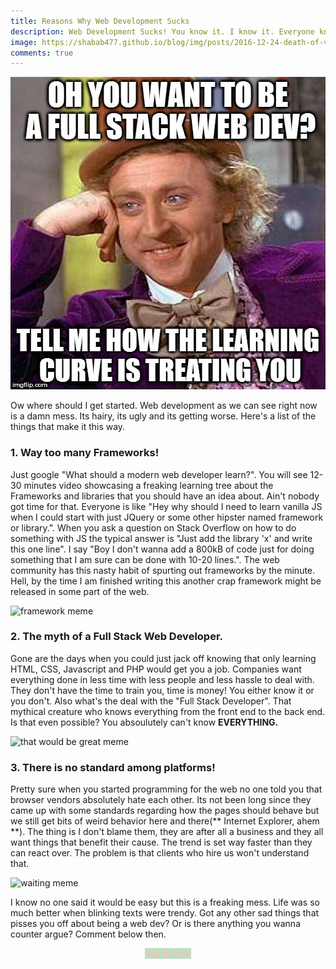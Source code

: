 ```yaml
---
title: Reasons Why Web Development Sucks
description: Web Development Sucks! You know it. I know it. Everyone knows it. Just grow the balls to say it does.
image: https://shabab477.github.io/blog/img/posts/2016-12-24-death-of-vars/js_vars.jpg
comments: true
---
```


![Willy wonka meme](img/posts/2016-12-27-reasons-web-dev-sucks/reasons.jpg "Willy wonka meme")


Ow where should I get started. Web development as we can see right now is a damn mess. Its hairy, its ugly and its getting worse. Here's a list of the things that make it this way. 

### 1. Way too many Frameworks!

Just google "What should a modern web developer learn?". You will see 12-30 minutes video showcasing a freaking learning tree about the Frameworks and libraries that you should have an idea about. Ain't nobody got time for that. Everyone is like "Hey why should I need to learn vanilla JS when I could start with just JQuery or some other hipster named framework or library.". When you ask a question on Stack Overflow on how to do something with JS the typical answer is "Just add the library 'x' and write this one line". I say "Boy I don't wanna add a 800kB of code just for doing something that I am sure can be done with 10-20 lines.". The web community has this nasty habit of spurting out frameworks by the minute. Hell, by the time I am finished writing this another crap framework might be released in some part of the web. 

<img src="https://i.imgflip.com/1gnno6.jpg" alt="framework meme" title="framework meme" /> 


### 2. The myth of a Full Stack Web Developer.

Gone are the days when you could just jack off knowing that only learning HTML, CSS, Javascript and PHP would get you a job. Companies want everything done in less time with less people and less hassle to deal with. They don't have the time to train you, time is money! You either know it or you don't. Also what's the deal with the "Full Stack Developer". That mythical creature who knows everything from the front end to the back end. Is that even possible? You absoulutely can't know **EVERYTHING.**

<img src="https://i.imgflip.com/1gnobe.jpg" title="that would be great meme" alt="that would be great meme" />

### 3. There is no standard among platforms!

Pretty sure when you started programming for the web no one told you that browser vendors absolutely hate each other. Its not been long since they came up with some standards regarding how the pages should behave but we still get bits of weird behavior here and there(** Internet Explorer, ahem **). The thing is I don't blame them, they are after all a business and they all want things that benefit their cause. The trend is set way faster than they can react over. The problem is that clients who hire us won't understand that. 

<img src="https://i.imgflip.com/1gnp3p.jpg" title="waiting meme" alt="waiting meme" />

I know no one said it would be easy but this is a freaking mess. Life was so much better when blinking texts were trendy. Got any other sad things that pisses you off about being a web dev? Or is there anything you wanna counter argue? Comment below then. 


<p class="blinky"><span id='blink'>Thank You!</span></p>

<style type="text/css">
	
.blinky
{
	text-align: center;
}

#blink {

animation:1.5s blinker linear infinite;
-webkit-animation:1.5s blinker linear infinite;
-moz-animation:1.5s blinker linear infinite;
background-color: green;
text-align: center;
color: red;
}

@-moz-keyframes blinker {  
 0% { opacity: 1.0; }
 50% { opacity: 0.0; }
 100% { opacity: 1.0; }
 }

@-webkit-keyframes blinker {  
 0% { opacity: 1.0; }
 50% { opacity: 0.0; }
 100% { opacity: 1.0; }
 }

@keyframes blinker {  
 0% { opacity: 1.0; }
 50% { opacity: 0.0; }
 100% { opacity: 1.0; }
 }
</style>

